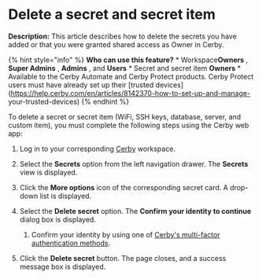 # Delete a secret and secret item

**Description:** This article describes how to delete the secrets you have added or that you were granted shared access as Owner in Cerby.

{% hint style="info" %} **Who can use this feature?** * Workspace**Owners** ,
**Super Admins** , **Admins** , and **Users** * Secret and secret item
**Owners** * Available to the Cerby Automate and Cerby Protect products. Cerby
Protect users must have already set up their [trusted
devices](https://help.cerby.com/en/articles/8142370-how-to-set-up-and-manage-
your-trusted-devices) {% endhint %}

To delete a secret or secret item (WiFi, SSH keys, database, server, and
custom item), you must complete the following steps using the Cerby web app:

  1. Log in to your corresponding [Cerby](https://app.cerby.com/) workspace.

  2. Select the **Secrets** option from the left navigation drawer. The **Secrets** view is displayed.

  3. Click the **More options** icon of the corresponding secret card. A drop-down list is displayed.

  4. Select the **Delete secret** option. The **Confirm your identity to continue** dialog box is displayed. 

     1. Confirm your identity by using one of [Cerby's multi-factor authentication methods](https://help.cerby.com/en/articles/9462605-verify-your-identity-with-cerby-s-mfa-methods).

  5. Click the **Delete secret** button. The page closes, and a success message box is displayed. 

